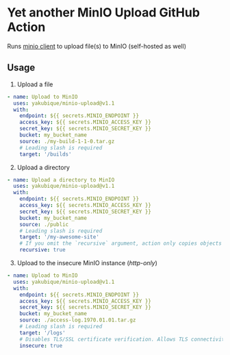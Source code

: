 # Yet another MinIO Upload GitHub Action

Runs [minio client](https://min.io/docs/minio/linux/reference/minio-mc.html) to upload file(s) to MinIO (self-hosted as well)

## Usage

1. Upload a file
```yaml
- name: Upload to MinIO
  uses: yakubique/minio-upload@v1.1
  with:
    endpoint: ${{ secrets.MINIO_ENDPOINT }}
    access_key: ${{ secrets.MINIO_ACCESS_KEY }}
    secret_key: ${{ secrets.MINIO_SECRET_KEY }}
    bucket: my_bucket_name
    source: ./my-build-1-1-0.tar.gz
    # Leading slash is required
    target: '/builds'
```

2. Upload a directory
```yaml
- name: Upload a directory to MinIO
  uses: yakubique/minio-upload@v1.1
  with:
    endpoint: ${{ secrets.MINIO_ENDPOINT }}
    access_key: ${{ secrets.MINIO_ACCESS_KEY }}
    secret_key: ${{ secrets.MINIO_SECRET_KEY }}
    bucket: my_bucket_name
    source: ./public
    # Leading slash is required
    target: '/my-awesome-site'
    # If you omit the `recursive` argument, action only copies objects in the top level of the specified directory.
    recursive: true
```

3. Upload to the insecure MinIO instance (_http-only_)
```yaml
- name: Upload to MinIO
  uses: yakubique/minio-upload@v1.1
  with:
    endpoint: ${{ secrets.MINIO_ENDPOINT }}
    access_key: ${{ secrets.MINIO_ACCESS_KEY }}
    secret_key: ${{ secrets.MINIO_SECRET_KEY }}
    bucket: my_bucket_name
    source: ./access-log.1970.01.01.tar.gz
    # Leading slash is required
    target: '/logs'
    # Disables TLS/SSL certificate verification. Allows TLS connectivity to servers with invalid certificates.
    insecure: true
```
